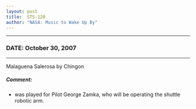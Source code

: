 ```yaml
---
layout: post
title:  STS-120
author: "NASA: Music to Wake Up By"
---
```


----
### DATE: October 30, 2007
----
Malaguena Salerosa by Chingon

##### Comment:
* was played for Pilot George Zamka, who will be operating the shuttle robotic arm.
